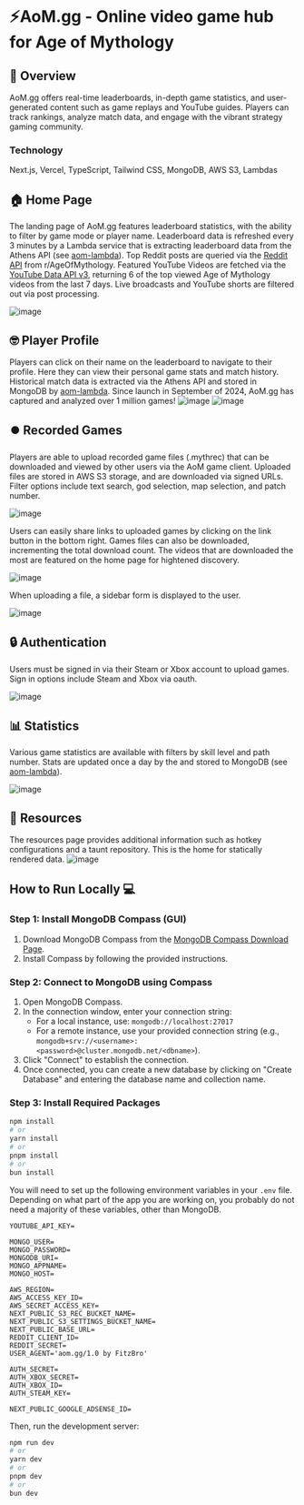 # ⚡AoM.gg - Online video game hub for Age of Mythology

## 🔨 Overview
AoM.gg offers real-time leaderboards, in-depth game statistics, and user-generated content such as game replays and YouTube guides. 
Players can track rankings, analyze match data, and engage with the vibrant strategy gaming community.

### Technology 
Next.js, Vercel, TypeScript, Tailwind CSS, MongoDB, AWS S3, Lambdas

## 🏠 Home Page 
The landing page of AoM.gg features leaderboard statistics, with the ability to filter by game mode or player name. Leaderboard data is refreshed every 3 minutes by a Lambda service that is extracting leaderboard data from the Athens API (see [aom-lambda](https://github.com/erin-fitzpatric/aom-lambda/blob/main/extract-leaderboard/app.mjs)). Top Reddit posts are queried via the [Reddit API](https://www.reddit.com/dev/api/) from r/AgeOfMythology. Featured YouTube Videos are fetched via the [YouTube Data API v3](https://developers.google.com/youtube/v3/docs), returning 6 of the top viewed Age of Mythology videos from the last 7 days. Live broadcasts and YouTube shorts are filtered out via post processing.

![image](https://github.com/user-attachments/assets/bd68d15c-7c33-4c4a-b272-6033b4d4e02d)

## 🤓 Player Profile
Players can click on their name on the leaderboard to navigate to their profile. Here they can view their personal game stats and match history. Historical match data is extracted via the Athens API and stored in MongoDB by [aom-lambda](https://github.com/erin-fitzpatric/aom-lambda/blob/main/extract-matches/app.mjs). Since launch in September of 2024, AoM.gg has captured and analyzed over 1 million games!
![image](https://github.com/user-attachments/assets/d5324db2-b8c4-472c-b246-e22ffcf4e868)
![image](https://github.com/user-attachments/assets/6a5bb41d-6e68-4a97-82cb-bbecfa8efb92)

## ⏺️ Recorded Games 
Players are able to upload recorded game files (.mythrec) that can be downloaded and viewed by other users via the AoM game client. Uploaded files are stored in AWS S3 storage, and are downloaded via signed URLs. Filter options include text search, god selection, map selection, and patch number.

![image](https://github.com/user-attachments/assets/eb286254-2d5e-41af-8224-bd19fbe39fb5)

Users can easily share links to uploaded games by clicking on the link button in the bottom right. Games files can also be downloaded, incrementing the total download count. The videos that are downloaded the most are featured on the home page for hightened discovery.

![image](https://github.com/user-attachments/assets/38bb36c5-d74e-4f23-8a94-e749b5994262)

When uploading a file, a sidebar form is displayed to the user. 

![image](https://github.com/user-attachments/assets/dfcbf069-e3b6-44e4-b387-c7ed76c27f46)

## 🔒 Authentication 
Users must be signed in via their Steam or Xbox account to upload games. Sign in options include Steam and Xbox via oauth. 

![image](https://github.com/user-attachments/assets/707cda57-34e0-4f70-8982-815b97a312ca)

## 📊 Statistics 
Various game statistics are available with filters by skill level and path number. Stats are updated once a day by the and stored to MongoDB (see [aom-lambda](https://github.com/erin-fitzpatric/aom-lambda/blob/main/extract-stats/civs_stats.py)).

![image](https://github.com/user-attachments/assets/c4471487-973c-446d-8cd2-6fe84c4f19f3)

## 📖 Resources 
The resources page provides additional information such as hotkey configurations and a taunt repository. This is the home for statically rendered data.
![image](https://github.com/user-attachments/assets/547f330c-d05d-4acc-905b-c696d0060b19)


## How to Run Locally 💻

### Step 1: Install MongoDB Compass (GUI)
1. Download MongoDB Compass from the [MongoDB Compass Download Page](https://www.mongodb.com/try/download/compass).
2. Install Compass by following the provided instructions.

### Step 2: Connect to MongoDB using Compass
1. Open MongoDB Compass.
2. In the connection window, enter your connection string:
   - For a local instance, use: `mongodb://localhost:27017`
   - For a remote instance, use your provided connection string (e.g., `mongodb+srv://<username>:<password>@cluster.mongodb.net/<dbname>`).
3. Click "Connect" to establish the connection.
4. Once connected, you can create a new database by clicking on "Create Database" and entering the database name and collection name.

### Step 3: Install Required Packages
```bash
npm install
# or
yarn install
# or
pnpm install
# or
bun install
```

You will need to set up the following environment variables in your `.env` file. Depending on what part of the app you are working on, you probably do not need a majority of these variables, other than MongoDB.

```
YOUTUBE_API_KEY=

MONGO_USER=
MONGO_PASSWORD= 
MONGODB_URI= 
MONGO_APPNAME= 
MONGO_HOST= 

AWS_REGION=
AWS_ACCESS_KEY_ID=
AWS_SECRET_ACCESS_KEY=
NEXT_PUBLIC_S3_REC_BUCKET_NAME=
NEXT_PUBLIC_S3_SETTINGS_BUCKET_NAME=
NEXT_PUBLIC_BASE_URL=
REDDIT_CLIENT_ID=
REDDIT_SECRET=
USER_AGENT='aom.gg/1.0 by FitzBro'

AUTH_SECRET=
AUTH_XBOX_SECRET=
AUTH_XBOX_ID=
AUTH_STEAM_KEY=

NEXT_PUBLIC_GOOGLE_ADSENSE_ID=
```

Then, run the development server:

```bash
npm run dev
# or
yarn dev
# or
pnpm dev
# or
bun dev
